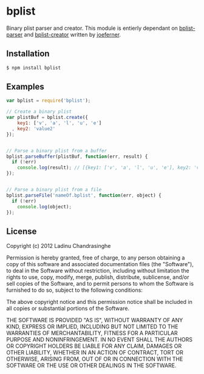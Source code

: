 [1]: https://npmjs.org/package/bplist-parser
[2]: https://npmjs.org/package/bplist-creator
[3]: https://github.com/joeferner

bplist
=============
Binary plist parser and creator. This module is entierly dependant on [bplist-parser][1] and [bplist-creator][2] written by [joeferner][3].

## Installation

```sh
$ npm install bplist
```

## Examples

```javascript
var bplist = require('bplist');

// Create a binary plist
var plistBuf = bplist.create({
    key1: ['v', 'a', 'l', 'u', 'e']
  , key2: 'value2'
});


// Parse a binary plist from a buffer
bplist.parseBuffer(plistBuf, function(err, result) {
  if (!err)
    console.log(result); // [{key1: ['v', 'a', 'l', 'u', 'e'], key2: 'value2'}]
});


// Parse a binary plist from a file
bplist.parseFile('nameOf.bplist', function(err, object) {
  if (!err)
    console.log(object);
});
```

## License
Copyright (c) 2012 Ladinu Chandrasinghe

Permission is hereby granted, free of charge, to any person obtaining a copy of this software and associated documentation files (the "Software"), to deal in the Software without restriction, including without limitation the rights to use, copy, modify, merge, publish, distribute, sublicense, and/or sell copies of the Software, and to permit persons to whom the Software is furnished to do so, subject to the following conditions:

The above copyright notice and this permission notice shall be included in all copies or substantial portions of the Software.

THE SOFTWARE IS PROVIDED "AS IS", WITHOUT WARRANTY OF ANY KIND, EXPRESS OR IMPLIED, INCLUDING BUT NOT LIMITED TO THE WARRANTIES OF MERCHANTABILITY, FITNESS FOR A PARTICULAR PURPOSE AND NONINFRINGEMENT. IN NO EVENT SHALL THE AUTHORS OR COPYRIGHT HOLDERS BE LIABLE FOR ANY CLAIM, DAMAGES OR OTHER LIABILITY, WHETHER IN AN ACTION OF CONTRACT, TORT OR OTHERWISE, ARISING FROM, OUT OF OR IN CONNECTION WITH THE SOFTWARE OR THE USE OR OTHER DEALINGS IN THE SOFTWARE.

